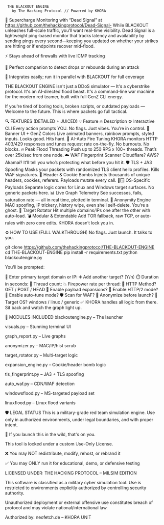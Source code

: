      THE BLACKOUT ENGINE
       by The Hacking Protocol // Powered by KHORA
📡 Supercharge Monitoring with “Dead Signal” at https://github.com/thehackingprotocol/Dead-Signal-
While BLACKOUT unleashes full-scale traffic, you’ll want real-time visibility. Dead Signal is a lightweight ping-based monitor that tracks latency and availability by sending pings every second—keeping you updated on whether your strikes are hitting or if endpoints recover mid-flood.

⚡ Stays ahead of firewalls with live ICMP tracking

🔁 Perfect companion to detect drops or rebounds during an attack

🔄 Integrates easily; run it in parallel with BLACKOUT for full coverage


THE BLACKOUT ENGINE isn't just a DDoS simulator —
It's a cyberstrike protocol.
It's an AI-directed flood beast.
It's a command-line war machine for the modern red teamer, built with full GenZ CLI energy.

If you're tired of boring tools, broken scripts, or outdated payloads —
Welcome to the future. This is where packets go full tactical.

🔍 FEATURES (DETAILED + JUICED)
💡 Feature	🔥 Description
⚙️ Interactive CLI	Every action prompts YOU. No flags. Just vibes. You’re in control.
🎨 Banner UI + GenZ Colors	Live animated banners, rainbow prompts, styled inputs. Looks good. Hits hard.
🧠 AI-Auto Fire Tuning	KHORA monitors HTTP 403/429 responses and tunes request rate on-the-fly. No burnouts. No blocks.
🔥 Peak Flood Threading	Push up to 250 RPS x 100+ threads. That’s over 25k/sec from one node.
☁️ WAF Fingerprint Scanner	Cloudflare? AWS? Akamai? It’ll tell you who’s protecting what before you hit it.
🛡️ TLS + JA3 Spoofing	Masks your packets with randomized TLS client hello profiles. Kills WAF signatures.
🍪 Header & Cookie Bombs	Injects thousands of unique headers, cookies, referers. Payloads mutate every call.
🐧🪟 OS-Specific Payloads	Separate logic cores for Linux and Windows target surfaces. No generic packets here.
📊 Live Graph Telemetry	See successes, fails, saturation rate — all in real time, plotted in terminal.
👻 Anonymity Engine	MAC spoofing, IP trickery, history wipe, even shell self-delete. You're a ghost.
🔁 Target Rotator	Hit multiple domains/IPs one after the other with auto-load.
💣 Modular & Extendable	Add TOR fallback, raw TCP, or auto-rules with zero core edits. KHORA doesn’t lock you in.

⚙️ HOW TO USE (FULL WALKTHROUGH)
No flags. Just launch. It talks to you.

git clone https://github.com/thehackingprotocol/THE-BLACKOUT-ENGINE
cd THE-BLACKOUT-ENGINE
pip install -r requirements.txt
python blackoutengine.py

You'll be prompted:

🔫 Enter primary target domain or IP:
➕ Add another target? (Y/n)
⏱️ Duration in seconds:
🔁 Thread count:
💥 Firepower rate per thread:
📡 HTTP Method? GET / POST / HEAD
🔬 Enable payload expansions?
📡 Enable HTTP/2 mode?
🧠 Enable auto-tune mode?
🛡️ Scan for WAF?
👻 Anonymize before launch?
🎯 Target OS? windows / linux / generic
✅ KHORA handles all logic from there. Sit back and watch the graph light up.

🧩 MODULES INCLUDED
blackoutengine.py – The launcher

visuals.py – Stunning terminal UI

graph_report.py – Live graphs

anonymizer.py – MAC/IP/hist scrub

target_rotator.py – Multi-target logic

expansion_engine.py – Cookie/header bomb logic

tls_fingerprint.py – JA3 + TLS spoofing

auto_waf.py – CDN/WAF detection

windowsflood.py – MS-targeted payload set

linuxflood.py – Linux flood variants



🛡️ LEGAL STATUS
This is a military-grade red team simulation engine.
Use only in authorized environments, under legal boundaries, and with proper intent.

🧠 If you launch this in the wild, that's on you.

This tool is locked under a custom Use-Only License.

❌ You may NOT redistribute, modify, rehost, or rebrand it

✅ You may ONLY run it for educational, demo, or defensive testing


LICENSED UNDER: THE HACKING PROTOCOL – MILSIM EDITION

This software is classified as a military cyber simulation tool.
Use is restricted to environments explicitly authorized by controlling security authority.

Unauthorized deployment or external offensive use constitutes breach of protocol
and may violate national/international law.

Authorized by: neofetch.de – KHORA UNIT

